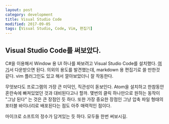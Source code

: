 ```yaml
---
layout: post
category: development
title: Visual Studio Code
modified: 2017-09-05
tags: [Visual Studio, Code, Vim, 편집기]
---
```


## Visual Studio Code를 써보았다.

C#을 이용해서 Window 용 UI 하나를 짜보려고 Visual Studio Code를 설치했다. [여기](https://code.visualstudio.com/Download)서 다운받으면 된다. 
의외의 용도를 발견했는데, markdown 용 편집기로 쓸 만한것 같다. vim 플러그인도 있고 해서 깔아보았더니 잘 작동한다.

무엇보다도 프로그램의 가장 큰 미덕인, 직관성이 돋보인다. Atom을 설치하고 한참동안 혼란속에 빠져있었던 것과 대비된다고나 할까.
몇번의 클릭 하나만으로 원하는 동작이 "그낭 된다" 는 것은 큰 장점인 듯 하다.
또한 가장 중요한 장점인 그냥 압축 파일 형태의 포터블 바이너리로 배포된다는 점도 아주 매력적인 점이다.

마이크로 소프트의 정수가 담겨있는 듯 하다. 모두들 한번 써보시길.